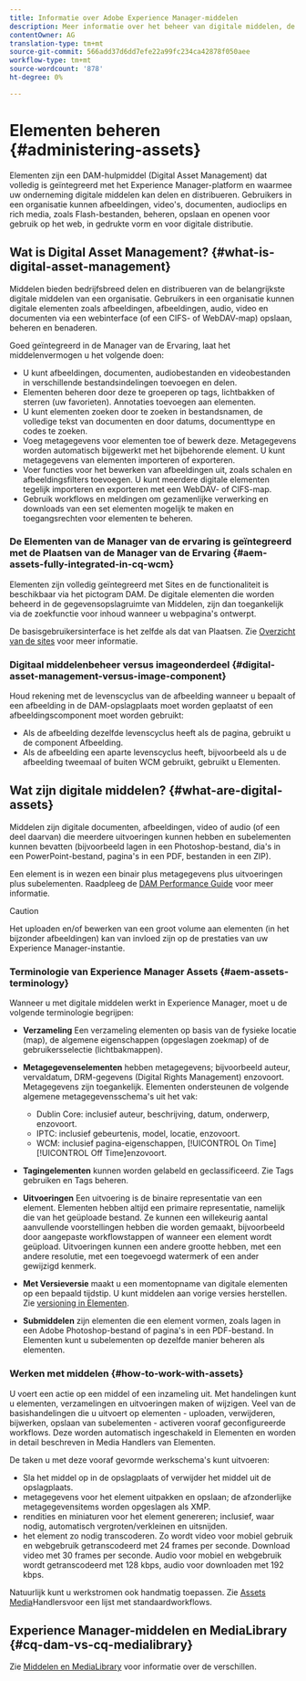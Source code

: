 ```yaml
---
title: Informatie over Adobe Experience Manager-middelen
description: Meer informatie over het beheer van digitale middelen, de gebruiksgevallen ervan en de Adobe Experience Manager Asset-aanbieding
contentOwner: AG
translation-type: tm+mt
source-git-commit: 566add37d6dd7efe22a99fc234ca42878f050aee
workflow-type: tm+mt
source-wordcount: '878'
ht-degree: 0%

---
```



# Elementen beheren {#administering-assets}

Elementen zijn een DAM-hulpmiddel (Digital Asset Management) dat volledig is geïntegreerd met het Experience Manager-platform en waarmee uw onderneming digitale middelen kan delen en distribueren. Gebruikers in een organisatie kunnen afbeeldingen, video&#39;s, documenten, audioclips en rich media, zoals Flash-bestanden, beheren, opslaan en openen voor gebruik op het web, in gedrukte vorm en voor digitale distributie.

## Wat is Digital Asset Management? {#what-is-digital-asset-management}

Middelen bieden bedrijfsbreed delen en distribueren van de belangrijkste digitale middelen van een organisatie. Gebruikers in een organisatie kunnen digitale elementen zoals afbeeldingen, afbeeldingen, audio, video en documenten via een webinterface (of een CIFS- of WebDAV-map) opslaan, beheren en benaderen.

Goed geïntegreerd in de Manager van de Ervaring, laat het middelenvermogen u het volgende doen:

* U kunt afbeeldingen, documenten, audiobestanden en videobestanden in verschillende bestandsindelingen toevoegen en delen.
* Elementen beheren door deze te groeperen op tags, lichtbakken of sterren (uw favorieten). Annotaties toevoegen aan elementen.
* U kunt elementen zoeken door te zoeken in bestandsnamen, de volledige tekst van documenten en door datums, documenttype en codes te zoeken.
* Voeg metagegevens voor elementen toe of bewerk deze. Metagegevens worden automatisch bijgewerkt met het bijbehorende element. U kunt metagegevens van elementen importeren of exporteren.
* Voer functies voor het bewerken van afbeeldingen uit, zoals schalen en afbeeldingsfilters toevoegen. U kunt meerdere digitale elementen tegelijk importeren en exporteren met een WebDAV- of CIFS-map.
* Gebruik workflows en meldingen om gezamenlijke verwerking en downloads van een set elementen mogelijk te maken en toegangsrechten voor elementen te beheren.

### De Elementen van de Manager van de ervaring is geïntegreerd met de Plaatsen van de Manager van de Ervaring {#aem-assets-fully-integrated-in-cq-wcm}

Elementen zijn volledig geïntegreerd met Sites en de functionaliteit is beschikbaar via het pictogram DAM. De digitale elementen die worden beheerd in de gegevensopslagruimte van Middelen, zijn dan toegankelijk via de zoekfunctie voor inhoud wanneer u webpagina&#39;s ontwerpt.

De basisgebruikersinterface is het zelfde als dat van Plaatsen. Zie [Overzicht van de sites](/help/sites-authoring/page-authoring.md) voor meer informatie.

### Digitaal middelenbeheer versus imageonderdeel {#digital-asset-management-versus-image-component}

Houd rekening met de levenscyclus van de afbeelding wanneer u bepaalt of een afbeelding in de DAM-opslagplaats moet worden geplaatst of een afbeeldingscomponent moet worden gebruikt:

* Als de afbeelding dezelfde levenscyclus heeft als de pagina, gebruikt u de component Afbeelding.
* Als de afbeelding een aparte levenscyclus heeft, bijvoorbeeld als u de afbeelding tweemaal of buiten WCM gebruikt, gebruikt u Elementen.

## Wat zijn digitale middelen? {#what-are-digital-assets}

Middelen zijn digitale documenten, afbeeldingen, video of audio (of een deel daarvan) die meerdere uitvoeringen kunnen hebben en subelementen kunnen bevatten (bijvoorbeeld lagen in een Photoshop-bestand, dia&#39;s in een PowerPoint-bestand, pagina&#39;s in een PDF, bestanden in een ZIP).

Een element is in wezen een binair plus metagegevens plus uitvoeringen plus subelementen. Raadpleeg de [DAM Performance Guide](/help/sites-deploying/assets-performance-sizing.md) voor meer informatie.

>[!CAUTION]
>
>Het uploaden en/of bewerken van een groot volume aan elementen (in het bijzonder afbeeldingen) kan van invloed zijn op de prestaties van uw Experience Manager-instantie.

### Terminologie van Experience Manager Assets {#aem-assets-terminology}

Wanneer u met digitale middelen werkt in Experience Manager, moet u de volgende terminologie begrijpen:

* **Verzameling** Een verzameling elementen op basis van de fysieke locatie (map), de algemene eigenschappen (opgeslagen zoekmap) of de gebruikersselectie (lichtbakmappen).

* **Metagegevenselementen** hebben metagegevens; bijvoorbeeld auteur, vervaldatum, DRM-gegevens (Digital Rights Management) enzovoort. Metagegevens zijn toegankelijk. Elementen ondersteunen de volgende algemene metagegevensschema&#39;s uit het vak:

   * Dublin Core: inclusief auteur, beschrijving, datum, onderwerp, enzovoort.
   * IPTC: inclusief gebeurtenis, model, locatie, enzovoort.
   * WCM: inclusief pagina-eigenschappen, [!UICONTROL On Time] [!UICONTROL Off Time]enzovoort.

* **Tagingelementen** kunnen worden gelabeld en geclassificeerd. Zie Tags gebruiken en Tags beheren.

* **Uitvoeringen** Een uitvoering is de binaire representatie van een element. Elementen hebben altijd een primaire representatie, namelijk die van het geüploade bestand. Ze kunnen een willekeurig aantal aanvullende voorstellingen hebben die worden gemaakt, bijvoorbeeld door aangepaste workflowstappen of wanneer een element wordt geüpload. Uitvoeringen kunnen een andere grootte hebben, met een andere resolutie, met een toegevoegd watermerk of een ander gewijzigd kenmerk.

* **Met Versieversie** maakt u een momentopname van digitale elementen op een bepaald tijdstip. U kunt middelen aan vorige versies herstellen. Zie [versioning in Elementen](managing-assets-touch-ui.md#asset-versioning).

* **Submiddelen** zijn elementen die een element vormen, zoals lagen in een Adobe Photoshop-bestand of pagina&#39;s in een PDF-bestand. In Elementen kunt u subelementen op dezelfde manier beheren als elementen.

### Werken met middelen {#how-to-work-with-assets}

U voert een actie op een middel of een inzameling uit. Met handelingen kunt u elementen, verzamelingen en uitvoeringen maken of wijzigen. Veel van de basishandelingen die u uitvoert op elementen - uploaden, verwijderen, bijwerken, opslaan van subelementen - activeren vooraf geconfigureerde workflows. Deze worden automatisch ingeschakeld in Elementen en worden in detail beschreven in Media Handlers van Elementen.

De taken u met deze vooraf gevormde werkschema&#39;s kunt uitvoeren:

* Sla het middel op in de opslagplaats of verwijder het middel uit de opslagplaats.
* metagegevens voor het element uitpakken en opslaan; de afzonderlijke metagegevensitems worden opgeslagen als XMP.
* rendities en miniaturen voor het element genereren; inclusief, waar nodig, automatisch vergroten/verkleinen en uitsnijden.
* het element zo nodig transcoderen. Zo wordt video voor mobiel gebruik en webgebruik getranscodeerd met 24 frames per seconde. Download video met 30 frames per seconde. Audio voor mobiel en webgebruik wordt getranscodeerd met 128 kbps, audio voor downloaden met 192 kbps.

Natuurlijk kunt u werkstromen ook handmatig toepassen. Zie [Assets Media](/help/assets/media-handlers.md)Handlersvoor een lijst met standaardworkflows.

## Experience Manager-middelen en MediaLibrary {#cq-dam-vs-cq-medialibrary}

Zie [Middelen en MediaLibrary](/help/assets/medialibrary.md) voor informatie over de verschillen.
